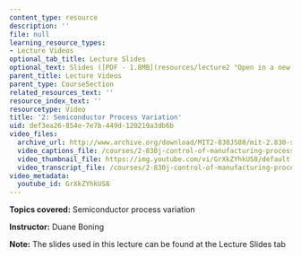 ```yaml
---
content_type: resource
description: ''
file: null
learning_resource_types:
- Lecture Videos
optional_tab_title: Lecture Slides
optional_text: Slides ([PDF - 1.8MB](resources/lecture2 "Open in a new window."))
parent_title: Lecture Videos
parent_type: CourseSection
related_resources_text: ''
resource_index_text: ''
resourcetype: Video
title: '2: Semiconductor Process Variation'
uid: def3ea26-854e-7e7b-449d-120219a3db6b
video_files:
  archive_url: http://www.archive.org/download/MIT2-830JS08/mit-2.830-s08-lec02_300k.mp4
  video_captions_file: /courses/2-830j-control-of-manufacturing-processes-sma-6303-spring-2008/f9c4d6aa0694535b803a70968d7f8e89_GrXkZYhkUS8.vtt
  video_thumbnail_file: https://img.youtube.com/vi/GrXkZYhkUS8/default.jpg
  video_transcript_file: /courses/2-830j-control-of-manufacturing-processes-sma-6303-spring-2008/b116b34ae06f09ca08d569a9a32a4f03_GrXkZYhkUS8.pdf
video_metadata:
  youtube_id: GrXkZYhkUS8
---
```


**Topics covered:** Semiconductor process variation

**Instructor:** Duane Boning

**Note:** The slides used in this lecture can be found at the Lecture Slides tab